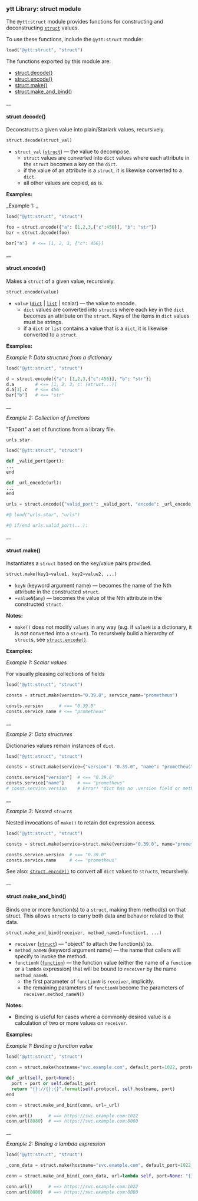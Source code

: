 ### ytt Library: struct module

The `@ytt:struct` module provides functions for constructing and deconstructing [`struct`](lang-ref-structs.md) values.

To use these functions, include the `@ytt:struct` module:
 
```python
load("@ytt:struct", "struct")
```

The functions exported by this module are:
- [struct.decode()](#structdecode)
- [struct.encode()](#structencode)
- [struct.make()](#structmake)
- [struct.make_and_bind()](#structmake_and_bind)

__

#### struct.decode()
Deconstructs a given value into plain/Starlark values, recursively.

```python
struct.decode(struct_val)
```

- `struct_val` ([`struct`](lang-ref-structs.md)) — the value to decompose.
  - `struct` values are converted into `dict` values where each attribute in the `struct` becomes a 
    key on the `dict`.
  - if the value of an attribute is a `struct`, it is likewise converted to a `dict`.
  - all other values are copied, as is.


**Examples:** 

_Example 1: _

```python
load("@ytt:struct", "struct")

foo = struct.encode({"a": [1,2,3,{"c":456}], "b": "str"})
bar = struct.decode(foo)

bar["a"]  # <== [1, 2, 3, {"c": 456}]
```


__

#### struct.encode()

Makes a `struct` of a given value, recursively. 

```python
struct.encode(value)
```

- `value` ([`dict`](lang-ref-dict.md) | [`list`](lang-ref-list.md) | scalar) — the value to encode.
  - `dict` values are converted into `struct`s where each key in the `dict` becomes an attribute on the `struct`.
    Keys of the items in `dict` values must be strings.
  - if a `dict` or `list` contains a value that is a `dict`, it is likewise converted to a `struct`.

**Examples:** 

_Example 1: Data structure from a dictionary_

```python
load("@ytt:struct", "struct")

d = struct.encode({"a": [1,2,3,{"c":456}], "b": "str"})
d.a        # <== [1, 2, 3, c: (struct...)]
d.a[3].c   # <== 456
bar["b"]   # <== "str"
```

__

_Example 2: Collection of functions_

"Export" a set of functions from a library file.

`urls.star`
```python
load("@ytt:struct", "struct")

def _valid_port(port):
...
end

def _url_encode(url):
...
end

urls = struct.encode({"valid_port": _valid_port, "encode": _url_encode, ...}) 

```

```yaml
#@ load("urls.star", "urls")

#@ if/end urls.valid_port(...):

```
__

#### struct.make()

Instantiates a `struct` based on the key/value pairs provided.

```python
struct.make(key1=value1, key2=value2, ...)
```

- `keyN` (keyword argument name) — becomes the name of the Nth attribute in the constructed
  `struct`. 
- `=valueN`(`any`) — becomes the value of the Nth attribute in the constructed `struct`.

**Notes:**
- `make()` does not modify `values` in any way (e.g. if `valueN` is a dictionary, it is
  _not_ converted into a `struct`). To recursively build a hierarchy of `struct`s, see [`struct.encode()`](#structencode).
  

**Examples:** 

_Example 1: Scalar values_

For visually pleasing collections of fields
```python
load("@ytt:struct", "struct")

consts = struct.make(version="0.39.0", service_name="prometheus")

consts.version      # <== "0.39.0"
consts.service_name # <== "prometheus"
```

__

_Example 2: Data structures_

Dictionaries values remain instances of `dict`.
```python
load("@ytt:struct", "struct")

consts = struct.make(service={"version": "0.39.0", "name": "prometheus"})

consts.service["version"]  # <== "0.39.0"
consts.service["name"]     # <== "prometheus"
# const.service.version    # Error! "dict has no .version field or method"
```
__

_Example 3: Nested `struct`s_

Nested invocations of `make()` to retain dot expression access.
```python
load("@ytt:struct", "struct")

consts = struct.make(service=struct.make(version="0.39.0", name="prometheus"})

consts.service.version  # <== "0.39.0"
consts.service.name     # <== "prometheus"
```
See also: [`struct.encode()`](#structencode) to convert all `dict` values to `struct`s, recursively.


__

#### struct.make_and_bind()

Binds one or more function(s) to a `struct`, making them method(s) on that struct.
This allows `struct`s to carry both data and behavior related to that data.

```python
struct.make_and_bind(receiver, method_name1=function1, ...)
```

- `receiver` ([`struct`](lang-ref-structs.md)) — "object" to attach the function(s) to.
- `method_nameN` (keyword argument name) — the name that callers will specify to invoke the method.
- `functionN` ([`function`](lang-ref-def.md)) — the function value (either the name of a `function` or a `lambda` expression)
  that will be bound to `receiver` by the name `method_nameN`.
  - the first parameter of `functionN` is `receiver`, implicitly.
  - the remaining parameters of `functionN` become the parameters of `receiver.method_nameN()`

**Notes:**
- Binding is useful for cases where a commonly desired value is a calculation of two or more
  values on `receiver`.
  
**Examples:** 

_Example 1: Binding a function value_

```python
load("@ytt:struct", "struct")

conn = struct.make(hostname="svc.example.com", default_port=1022, protocol="https")

def _url(self, port=None):
  port = port or self.default_port
  return "{}://{}:{}".format(self.protocol, self.hostname, port)
end

conn = struct.make_and_bind(conn, url=_url)

conn.url()      # ==> https://svc.example.com:1022
conn.url(8080)  # ==> https://svc.example.com:8080
```

__

_Example 2: Binding a lambda expression_

```python
load("@ytt:struct", "struct")

_conn_data = struct.make(hostname="svc.example.com", default_port=1022, protocol="https")

conn = struct.make_and_bind(_conn_data, url=lambda self, port=None: "{}://{}:{}".format(self.protocol, self.hostname, port or self.default_port))

conn.url()      # ==> https://svc.example.com:1022
conn.url(8080)  # ==> https://svc.example.com:8080
```

